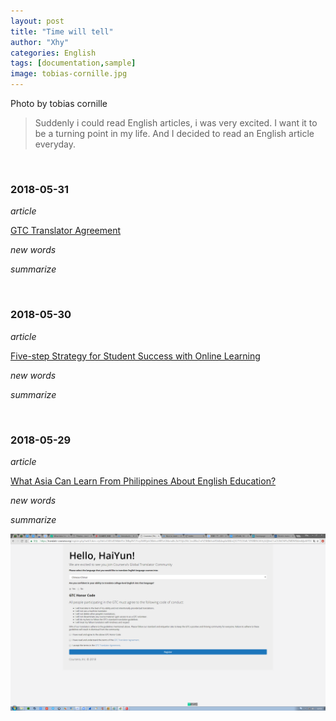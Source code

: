 ```yaml
---
layout: post
title: "Time will tell"
author: "Xhy"
categories: English
tags: [documentation,sample]
image: tobias-cornille.jpg
---
```



Photo by tobias cornille

>Suddenly i could read English articles, i was very excited. I want it to be a turning point in my life.
And I decided to read an English article everyday.

<br />



### 2018-05-31

*article*

[GTC Translator Agreement](https://translate-coursera.org/GTCTranslatorAgreement.pdf)

*new words*

*summarize*

<br />

### 2018-05-30

*article*

[Five-step Strategy for Student Success with Online Learning](https://onlinelearninginsights.wordpress.com/2012/09/28/five-step-strategy-for-student-success-with-online-learning/)

*new words*

*summarize*

<br />

### 2018-05-29

*article*

[What Asia Can Learn From Philippines About English Education?](https://www.huffingtonpost.com/amy-chavez/what-asia-can-learn-from-_b_4572991.html)


*new words*

*summarize*


![](/assets/img/coursera.png)

<br />
